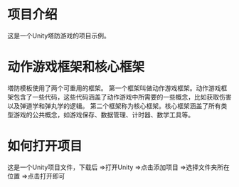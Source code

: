项目介绍
=======================================
这是一个Unity塔防游戏的项目示例。

动作游戏框架和核心框架
=======================================
塔防模板使用了两个可重用的框架。
第一个框架叫做动作游戏框架。动作游戏框架包含了一些代码，这些代码涵盖了动作游戏中所需要的一些概念，比如获取伤害以及弹道学和弹丸学的逻辑。
第二个框架称为核心框架。核心框架涵盖了所有类型游戏的公共概念，如游戏保存、数据管理、计时器、数学工具等。

如何打开项目
=======================================
这是一个Unity项目文件，下载后
=>打开Unity
=>点击添加项目
=>选择文件夹所在位置
=>点击打开即可

